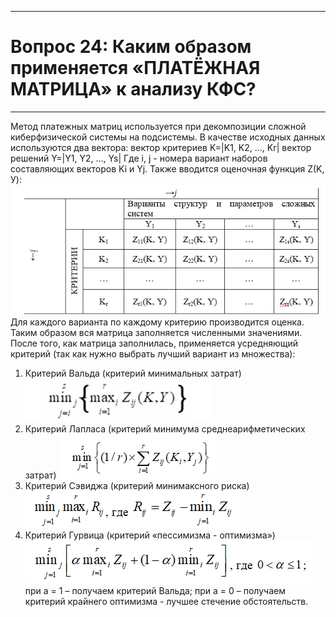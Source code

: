 ___
# Вопрос 24: Каким образом применяется «ПЛАТЁЖНАЯ МАТРИЦА» к анализу КФС?
___

Метод платежных матриц используется при декомпозиции сложной киберфизической системы на подсистемы. 
В качестве исходных данных используются два вектора: 
вектор критериев K=|K1, K2, …, Kr|
вектор решений Y=|Y1, Y2, …, Ys| 
Где i, j - номера вариант наборов составляющих векторов Ki и Yj.
Также вводится оценочная функция Z(K, У):
![formula0](../resources/imgs/24-0.png)
Для каждого варианта по каждому критерию производится оценка. Таким образом вся матрица заполняется численными значениями.
После того, как матрица заполнилась, применяется усредняющий критерий (так как нужно выбрать лучший вариант из множества):
1. Критерий Вальда (критерий минимальных затрат)
![formula1](../resources/imgs/24-1.png)
2. Критерий Лапласа (критерий минимума среднеарифметических затрат)
![formula2](../resources/imgs/24-2.png)
3. Критерий Сэвиджа (критерий минимаксного риска)
![formula3](../resources/imgs/24-3.png)
4. Критерий Гурвица (критерий «пессимизма - оптимизма») 
![formula4](../resources/imgs/24-4.png)
при а = 1 – получаем критерий Вальда;
при а = 0 – получаем критерий крайнего оптимизма - лучшее стечение обстоятельств.
